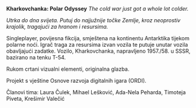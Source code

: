 **Kharkovchanka: Polar Odyssey**
_The cold war just got a whole lot colder._

_Utrka do dna svijeta.
Putuj do najjužnije točke Zemlje, 
  kroz neoprostiv krajolik, 
  tragajući za hranom i resursima._
  
Singleplayer, povijesna fikcija, smještena na kontinentu Antarktika tijekom polarne noći.
Igrač traga za resursima izvan vozila te putuje unutar vozila obavljajući zadatke.
Vozilo, Kharkovchanka, napravljeno 1957./58. u SSSR, bazirano na tenku T-54.

Rukom crtani vizualni elementi, originalna glazba. 



Projekt s vještine Osnove razvoja digitalnih igara (ORDI).

Članovi tima: Laura Čulek, Mihael Lešković, Ada-Nela Peharda, Timoteja Piveta, Krešimir Valečić
